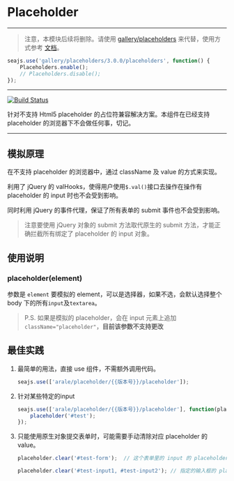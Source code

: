 # Placeholder

---

> 注意，本模块后续将删除。请使用 [gallery/placeholders](https://spmjs.org/gallery/placeholders/) 来代替，使用方式参考 [文档](http://jamesallardice.github.io/Placeholders.js/)。

```js
seajs.use('gallery/placeholders/3.0.0/placeholders', function() {
    Placeholders.enable();
    // Placeholders.disable();
});
```

---

[![Build Status](https://travis-ci.org/aralejs/placeholder.png?branch=master)](https://travis-ci.org/aralejs/placeholder)

针对不支持 Html5 placeholder 的占位符兼容解决方案。本组件在已经支持 placeholder 的浏览器下不会做任何事，切记。

---

## 模拟原理

在不支持 placeholder 的浏览器中，通过 className 及 value 的方式来实现。

利用了 jQuery 的 valHooks，使得用户使用`$.val()`接口去操作在操作有 placeholder 的 input 时也不会受到影响。

同时利用 jQuery 的事件代理，保证了所有表单的 submit 事件也不会受到影响。

> 注意要使用 jQuery 对象的 submit 方法取代原生的 submit 方法，才能正确拦截所有绑定了 placeholder 的 input 对象。

## 使用说明

### placeholder(element)

参数是 `element` 要模拟的 element，可以是选择器，如果不选，会默认选择整个 body 下的所有`input`及`textarea`。

> P.S. 如果是模拟的 placeholder，会在 input 元素上追加`className="placeholder"`，__目前该参数不支持更改__

## 最佳实践

1. 最简单的用法，直接 use 组件，不需额外调用代码。

    ```js
    seajs.use(['arale/placeholder/{{版本号}}/placeholder']);
    ```

2. 针对某些特定的input

    ```js
    seajs.use(['arale/placeholder/{{版本号}}/placeholder'], function(placeholder) {
        placeholder('#test'); 
    });
    ```

3. 只能使用原生对象提交表单时，可能需要手动清除对应 placeholder 的 value。

    ```js
    placeholder.clear('#test-form');  // 这个表单里的 input 的 placeholder 值不会被提交
    ```

    ```js
    placeholder.clear('#test-input1, #test-input2'); // 指定的输入框的 placeholder 值不会被提交
    ```
